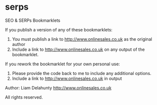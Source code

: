 # serps
SEO &amp; SERPs Bookmarklets

If you publish a version of any of these bookmarklets:
1. You must publish a link to http://www.onlinesales.co.uk as the original author 
2. Include a link to http://www.onlinesales.co.uk on any output of the bookmarklet.

If you rework the bookmarklet for your own personal use:
1. Please provide the code back to me to include any additional options.
2. Include a link to http://www.onlinesales.co.uk in output

Author: Liam Delahunty
http://www.onlinesales.co.uk 

All rights reserved.
